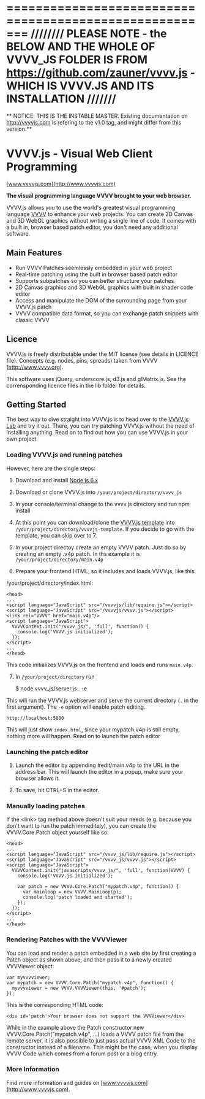 
=======================================================
//////// PLEASE NOTE - the BELOW AND THE WHOLE OF VVVV_JS FOLDER IS FROM https://github.com/zauner/vvvv.js - WHICH IS VVVV.JS AND ITS INSTALLATION ///////
=======================================================


** NOTICE: THIS IS THE INSTABLE MASTER. Existing documentation on http://vvvvjs.com is refering to the v1.0 tag, and might differ from this version.**

VVVV.js - Visual Web Client Programming
=======================================

[www.vvvvjs.com](http://www.vvvvjs.com)

**The visual programming language VVVV brought to your web browser.**

VVVV.js allows you to use the world's greatest visual programming language [VVVV](http://vvvv.org) to enhance your web projects. You can create
2D Canvas and 3D WebGL graphics without writing a single line of code. It comes with a built in, browser based patch editor,
you don't need any additional software.

Main Features
-------------

* Run VVVV Patches seemlessly embedded in your web project
* Real-time patching using the built in browser based patch editor
* Supports subpatches so you can better structure your patches
* 2D Canvas graphics and 3D WebGL graphics with built in shader code editor
* Access and manipulate the DOM of the surrounding page from your VVVV.js patch
* VVVV compatible data format, so you can exchange patch snippets with classic VVVV

Licence
-------

VVVV.js is freely distributable under the MIT license (see details in LICENCE file). Concepts (e.g. nodes, pins, spreads) taken from VVVV (http://www.vvvv.org).

This software uses jQuery, underscore.js, d3.js and glMatrix.js. See the corrensponding licence files in the lib folder for details.


Getting Started
---------------

The best way to dive straight into VVVV.js is to head over to the [VVVV.js Lab](http://lab.vvvvjs.com) and try it out. There, you can try patching VVVV.js without the need of installing anything. Read on to find out how you can use VVVV.js in your own project.

### Loading VVVV.js and running patches

However, here are the single steps:

1. Download and install [Node.js 6.x](http://nodejs.org)

2. Download or clone VVVV.js into `/your/project/directory/vvvv_js`

3. In your console/terminal change to the vvvv.js directory and run
    npm install

4. At this point you can download/clone the [VVVV.js template](https://github.com/zauner/vvvv.js-template) into `/your/project/directory/vvvvjs-template`. If you decide to go with the template, you can skip over to 7.

5. In your project directoy create an empty VVVV patch. Just do so by creating an empty .v4p patch. In ths example it is `/your/project/directory/main.v4p`

6. Prepare your frontend HTML, so it includes and loads VVVV.js, like this:

/your/project/directory/index.html:

    <head>
    ...
    <script language="JavaScript" src="/vvvvjs/lib/require.js"></script>
    <script language="JavaScript" src="/vvvvjs/vvvv.js"></script>
    <link rel="VVVV" href="main.v4p"/>
    <script language="JavaScript">
      VVVVContext.init("/vvvv_js/", 'full', function() {
        console.log('VVVV.js initialized');
      });
    </script>
    ...
    </head>

This code initializes VVVV.js on the frontend and loads and runs `main.v4p`.

7. In `/your/project/directory` run

    $ node vvvv_js/server.js . -e

This will run the VVVV.js webserver and serve the current directory (`.` in the first argument). The `-e` option will enable patch editing.

    http://localhost:5000

This will just show `index.html`, since your mypatch.v4p is still empty, nothing more will happen. Read on to launch the patch editor


### Launching the patch editor

1. Launch the editor by appending #edit/main.v4p to the URL in the address bar. This will launch the editor in a popup, make sure your browser allows it.

2. To save, hit CTRL+S in the editor.

### Manually loading patches

If the &lt;link&gt; tag method above doesn't suit your needs (e.g. because you don't want to run the patch immeditely), you can create
the VVVV.Core.Patch object yourself like so:

    <head>
    ...
    <script language="JavaScript" src="/vvvv_js/lib/require.js"></script>
    <script language="JavaScript" src="/vvvv_js/vvvv.js"></script>
    <script language="JavaScript">
      VVVVContext.init("javascripts/vvvv_js/", 'full', function(VVVV) {
        console.log('VVVV.js initialized');

        var patch = new VVVV.Core.Patch("mypatch.v4p", function() {
          var mainloop = new VVVV.MainLoop(p);
          console.log('patch loaded and started');
        });
      });
    </script>
    ...
    </head>

### Rendering Patches with the VVVViewer

You can load and render a patch embedded in a web site by first creating a Patch object as shown above, and then pass it to a newly created VVVViewer object:

    var myvvvviewer;
    var mypatch = new VVVV.Core.Patch("mypatch.v4p", function() {
      myvvvviewer = new VVVV.VVVViewer(this, '#patch');
    });

This is the corresponding HTML code:

    <div id='patch'>Your browser does not support the VVVViewer</div>

While in the example above the Patch constructor new VVVV.Core.Patch("mypatch.v4p", ...) loads a VVVV patch file from the remote server,
it is also possible to just pass actual VVVV XML Code to the constructor instead of a filename.
This might be the case, when you display VVVV Code which comes from a forum post or a blog entry.

### More Information

Find more information and guides on [www.vvvvjs.com](http://www.vvvvjs.com).
